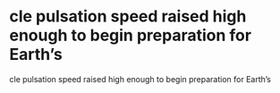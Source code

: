 # cle pulsation speed raised high enough to begin preparation for Earth’s

cle pulsation speed raised high enough to begin preparation for Earth’s